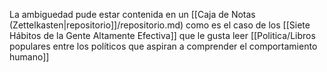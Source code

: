 La ambiguedad pude estar contenida en un [[Caja de Notas (Zettelkasten|repositorio]]/repositorio.md) como es el caso de los [[Siete Hábitos de la Gente Altamente Efectiva]] que le gusta leer [[Politica/Libros populares entre los políticos que aspiran a comprender el comportamiento humano]]